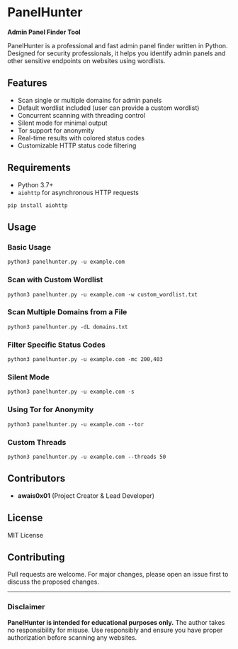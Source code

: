# PanelHunter

**Admin Panel Finder Tool**

PanelHunter is a professional and fast admin panel finder written in Python. Designed for security professionals, it helps you identify admin panels and other sensitive endpoints on websites using wordlists.

## Features
- Scan single or multiple domains for admin panels
- Default wordlist included (user can provide a custom wordlist)
- Concurrent scanning with threading control
- Silent mode for minimal output
- Tor support for anonymity
- Real-time results with colored status codes
- Customizable HTTP status code filtering

## Requirements
- Python 3.7+
- `aiohttp` for asynchronous HTTP requests

```
pip install aiohttp
```

## Usage
### Basic Usage
```
python3 panelhunter.py -u example.com
```

### Scan with Custom Wordlist
```
python3 panelhunter.py -u example.com -w custom_wordlist.txt
```

### Scan Multiple Domains from a File
```
python3 panelhunter.py -dL domains.txt
```

### Filter Specific Status Codes
```
python3 panelhunter.py -u example.com -mc 200,403
```

### Silent Mode
```
python3 panelhunter.py -u example.com -s
```

### Using Tor for Anonymity
```
python3 panelhunter.py -u example.com --tor
```

### Custom Threads
```
python3 panelhunter.py -u example.com --threads 50
```

## Contributors
- **awais0x01** (Project Creator & Lead Developer)

## License
MIT License

## Contributing
Pull requests are welcome. For major changes, please open an issue first to discuss the proposed changes.

---

### Disclaimer
**PanelHunter is intended for educational purposes only.** The author takes no responsibility for misuse. Use responsibly and ensure you have proper authorization before scanning any websites.
